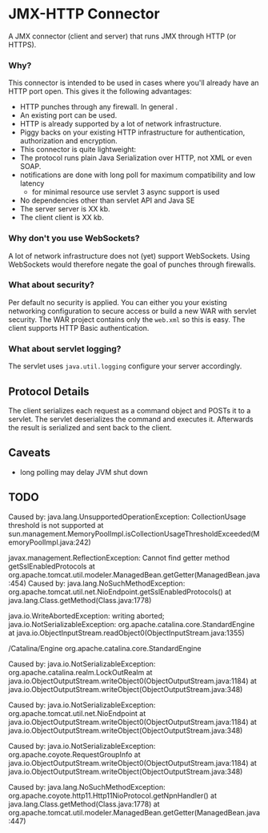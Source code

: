 JMX-HTTP Connector
==================

A JMX connector (client and server) that runs JMX through HTTP (or HTTPS).

### Why?

This connector is intended to be used in cases where you'll already have an HTTP port open. This gives it the following advantages:

 * HTTP punches through any firewall. In general .
 * An existing port can be used.
 * HTTP is already supported by a lot of network infrastructure.
  * Piggy backs on your existing HTTP infrastructure for authentication, authorization and encryption.
 * This connector is quite lightweight:
  * The protocol runs plain Java Serialization over HTTP, not XML or even SOAP.
  * notifications are done with long poll for maximum compatibility and low latency
    * for minimal resource use servlet 3 async support is used
  * No dependencies other than servlet API and Java SE
   * The server server is XX kb.
   * The client client is XX kb.

### Why don't you use WebSockets?

A lot of network infrastructure does not (yet) support WebSockets. Using WebSockets would therefore negate the goal of punches through firewalls.

### What about security?

Per default no security is applied. You can either you your existing networking configuration to secure access or build a new WAR with servlet security. The WAR project contains only the `web.xml` so this is easy.
The client supports HTTP Basic authentication.

### What about servlet logging?

The servlet uses `java.util.logging` configure your server accordingly.

Protocol Details
----------------

The client serializes each request as a command object and POSTs it to a servlet. The servlet deserializes the command and executes it. Afterwards the result is serialized and sent back to the client.

Caveats
-------
 * long polling may delay JVM shut down

TODO
-----
Caused by: java.lang.UnsupportedOperationException: CollectionUsage threshold is not supported
	at sun.management.MemoryPoolImpl.isCollectionUsageThresholdExceeded(MemoryPoolImpl.java:242)
	
 javax.management.ReflectionException: Cannot find getter method getSslEnabledProtocols
	at org.apache.tomcat.util.modeler.ManagedBean.getGetter(ManagedBean.java:454)
Caused by: java.lang.NoSuchMethodException: org.apache.tomcat.util.net.NioEndpoint.getSslEnabledProtocols()
	at java.lang.Class.getMethod(Class.java:1778)
	
java.io.WriteAbortedException: writing aborted; java.io.NotSerializableException: org.apache.catalina.core.StandardEngine
	at java.io.ObjectInputStream.readObject0(ObjectInputStream.java:1355)
	
/Catalina/Engine org.apache.catalina.core.StandardEngine
	
Caused by: java.io.NotSerializableException: org.apache.catalina.realm.LockOutRealm
	at java.io.ObjectOutputStream.writeObject0(ObjectOutputStream.java:1184)
	at java.io.ObjectOutputStream.writeObject(ObjectOutputStream.java:348)

Caused by: java.io.NotSerializableException: org.apache.tomcat.util.net.NioEndpoint
	at java.io.ObjectOutputStream.writeObject0(ObjectOutputStream.java:1184)
	at java.io.ObjectOutputStream.writeObject(ObjectOutputStream.java:348)
	
Caused by: java.io.NotSerializableException: org.apache.coyote.RequestGroupInfo
	at java.io.ObjectOutputStream.writeObject0(ObjectOutputStream.java:1184)
	at java.io.ObjectOutputStream.writeObject(ObjectOutputStream.java:348)	

Caused by: java.lang.NoSuchMethodException: org.apache.coyote.http11.Http11NioProtocol.getNpnHandler()
	at java.lang.Class.getMethod(Class.java:1778)
	at org.apache.tomcat.util.modeler.ManagedBean.getGetter(ManagedBean.java:447)

